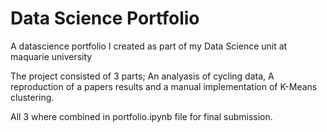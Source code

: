 # Data Science Portfolio

A datascience portfolio I created as part of my Data Science unit at maquarie university

The project consisted of 3 parts; An analyasis of cycling data, A reproduction of a papers results and a manual implementation of K-Means clustering.

All 3 where combined in portfolio.ipynb file for final submission.
